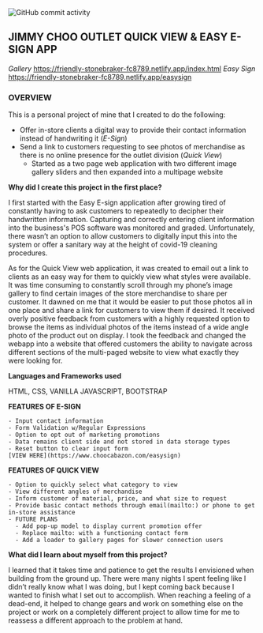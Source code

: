<img alt="GitHub commit activity" src="https://img.shields.io/github/commit-activity/m/jbrowndesigns/easy-print">

## JIMMY CHOO OUTLET QUICK VIEW & EASY E-SIGN APP
*Gallery*
https://friendly-stonebraker-fc8789.netlify.app/index.html
*Easy Sign*
https://friendly-stonebraker-fc8789.netlify.app/easysign

### OVERVIEW

This is a personal project of mine that I created to do the following:

- Offer in-store clients a digital way to provide their contact information instead of handwriting it (*E-Sign*)
- Send a link to customers requesting to see photos of merchandise as there is no online presence for the outlet division (*Quick View*)
  - Started as a two page web application with two different image gallery sliders and then expanded into a multipage website


**Why did I create this project in the first place?**

I first started with the Easy E-sign application after growing tired of constantly having to ask customers to repeatedly to decipher their handwritten information. Capturing and correctly entering client information into the business's POS software was monitored and graded. Unfortunately, there wasn’t an option to allow customers to digitally input this into the system or offer a sanitary way at the height of covid-19 cleaning procedures. 

As for the Quick View web application, it was created to email out a link to clients as an easy way for them to quickly view what styles were available. It was time consuming to constantly scroll through my phone’s image gallery to find certain images of the store merchandise to share per customer. It dawned on me that it would be easier to put those photos all in one place and share a link for customers to view them if desired. It received overly positive feedback from customers with a highly requested option to browse the items as individual photos of the items instead of a wide angle photo of the product out on display. I took the feedback and changed the webapp into a website that offered customers the ability to navigate across different sections of the multi-paged website to view what exactly they were looking for. 


**Languages and Frameworks used**

HTML, CSS, VANILLA JAVASCRIPT, BOOTSTRAP


**FEATURES OF E-SIGN**
```
- Input contact information
- Form Validation w/Regular Expressions
- Option to opt out of marketing promotions
- Data remains client side and not stored in data storage types
- Reset button to clear input form
[VIEW HERE](https://www.choocabazon.com/easysign)
```


**FEATURES OF QUICK VIEW**
```
- Option to quickly select what category to view
- View different angles of merchandise
- Inform customer of material, price, and what size to request
- Provide basic contact methods through email(mailto:) or phone to get in-store assistance
- FUTURE PLANS
  - Add pop-up model to display current promotion offer
  - Replace mailto: with a functioning contact form
  - Add a loader to gallery pages for slower connection users

```
**What did I learn about myself from this project?**

I learned that it takes time and patience to get the results I envisioned when building from the ground up. There were many nights I spent feeling like I didn’t really know what I was doing, but I kept coming back because I wanted to finish what I set out to accomplish. When reaching a feeling of a dead-end, it helped to change gears and work on something else on the project or work on a completely different project to allow time for me to reassess a different approach to the problem at hand. 
